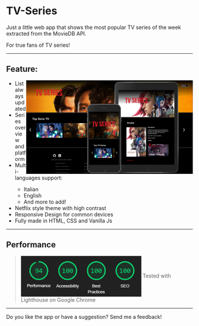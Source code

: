 # TV-Series


Just a little web app that shows the most popular TV series of the week extracted from the MovieDB API.

For true fans of TV series!

<hr>


<h2>Feature:</h2>

<img align = "right" src="img/tv-series-responsive.png" width = "450px">

<ul>
<li> List always updated</li>
<li> Series overview and platform</li>
<li> Multi-languages support:</li>
    <ul>
    <li> Italian</li>
    <li> English</li>
    <li> And more to add!</li>
    </ul>
<li> Netflix style theme with high contrast</li>
<li> Responsive Design for common devices</li>
<li> Fully made in HTML, CSS and Vanilla Js
</ul>

<hr>

<h2>Performance</h2>



> <img align = "center" src="img/performance.png" width="325px"> Tested with Lighthouse on Google Chrome

<hr>

Do you like the app or have a suggestion? Send me a feedback!
